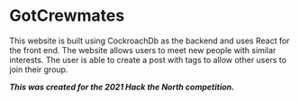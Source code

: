 # GotCrewmates

This website is built using CockroachDb as the backend and uses React for the front end. The website allows users to meet new people with similar interests. The user is able to create a post with tags to allow other users to join their group. 

***This was created for the 2021 Hack the North competition.***
